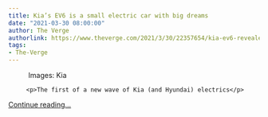 ```yaml
---
title: Kia’s EV6 is a small electric car with big dreams
date: "2021-03-30 08:00:00"
author: The Verge
authorlink: https://www.theverge.com/2021/3/30/22357654/kia-ev6-revealed-specs-photos-electric-car-release-date
tags:
- The-Verge
---
```

<figure>
      <img alt="" src="https://cdn.vox-cdn.com/thumbor/u-odg78vkHuO_oTAKpV0Fc_BmnM=/0x0:2327x1551/1310x873/cdn.vox-cdn.com/uploads/chorus_image/image/69047066/Kia_EV6_GT_line_4.0.jpg" />
        <figcaption>Images: Kia</figcaption>
    </figure>


  		 <p>The first of a new wave of Kia (and Hyundai) electrics</p>
  <p>
    <a href="https://www.theverge.com/2021/3/30/22357654/kia-ev6-revealed-specs-photos-electric-car-release-date">Continue reading&hellip;</a>
  </p>